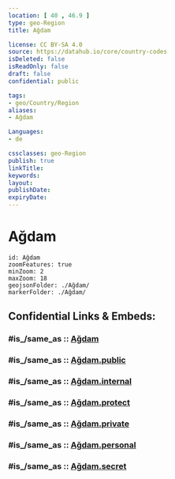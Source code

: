 ```yaml
---
location: [ 40 , 46.9 ] 
type: geo-Region
title: Ağdam

license: CC BY-SA 4.0
source: https://datahub.io/core/country-codes
isDeleted: false
isReadOnly: false
draft: false
confidential: public

tags:
- geo/Country/Region
aliases:
- Ağdam

Languages:
- de

cssclasses: geo-Region
publish: true
linkTitle: 
keywords: 
layout: 
publishDate: 
expiryDate: 
---
```


# Ağdam

```leaflet
id: Ağdam
zoomFeatures: true 
minZoom: 2 
maxZoom: 18
geojsonFolder: ./Ağdam/
markerFolder: ./Ağdam/
```


## Confidential Links & Embeds: 

### #is_/same_as :: [Ağdam](/_Standards/Earth/Continent/Asia/Asia~North~West/Azerbaijan/Regions~Azerbaijan/Yukhari-Karabakh/counties~Yukhari-Karabakh/Ağdam.md) 

### #is_/same_as :: [Ağdam.public](/_public/Earth/Continent/Asia/Asia~North~West/Azerbaijan/Regions~Azerbaijan/Yukhari-Karabakh/counties~Yukhari-Karabakh/Ağdam.public.md) 

### #is_/same_as :: [Ağdam.internal](/_internal/Earth/Continent/Asia/Asia~North~West/Azerbaijan/Regions~Azerbaijan/Yukhari-Karabakh/counties~Yukhari-Karabakh/Ağdam.internal.md) 

### #is_/same_as :: [Ağdam.protect](/_protect/Earth/Continent/Asia/Asia~North~West/Azerbaijan/Regions~Azerbaijan/Yukhari-Karabakh/counties~Yukhari-Karabakh/Ağdam.protect.md) 

### #is_/same_as :: [Ağdam.private](/_private/Earth/Continent/Asia/Asia~North~West/Azerbaijan/Regions~Azerbaijan/Yukhari-Karabakh/counties~Yukhari-Karabakh/Ağdam.private.md) 

### #is_/same_as :: [Ağdam.personal](/_personal/Earth/Continent/Asia/Asia~North~West/Azerbaijan/Regions~Azerbaijan/Yukhari-Karabakh/counties~Yukhari-Karabakh/Ağdam.personal.md) 

### #is_/same_as :: [Ağdam.secret](/_secret/Earth/Continent/Asia/Asia~North~West/Azerbaijan/Regions~Azerbaijan/Yukhari-Karabakh/counties~Yukhari-Karabakh/Ağdam.secret.md)

